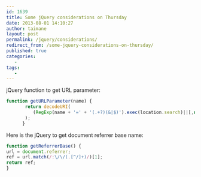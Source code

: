```yaml
---
id: 1639
title: Some jQuery considerations on Thursday
date: 2013-08-01 14:10:27
author: taimane
layout: post
permalink: /jquery/considerations/
redirect_from: /some-jquery-considerations-on-thursday/
published: true
categories:
   -
tags:
   -
---
```

jQuery function to get URL parameter:

```js
function getURLParameter(name) {
       return decodeURI(
          (RegExp(name + '=' + '(.+?)(&|$)').exec(location.search)||[,null])[1]
       );
      }
```



Here is the jQuery to get document referrer base name:



```js
function getReferrerBase() {
url = document.referrer; 
ref = url.match(/:\/\/(.[^/]+)/)[1];
return ref;
}
```


